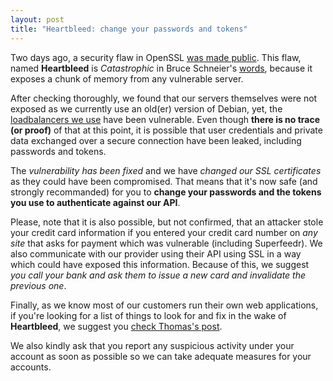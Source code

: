 ```yaml
---
layout: post
title: "Heartbleed: change your passwords and tokens"
---
```


Two days ago, a security flaw in OpenSSL [was made public](http://heartbleed.com/). This flaw, named **Heartbleed** is *Catastrophic* in Bruce Schneier's [words](https://www.schneier.com/blog/archives/2014/04/heartbleed.html), because it exposes a chunk of memory from any vulnerable server.

After checking thoroughly, we found that our servers themselves were not exposed as we currently use an old(er) version of Debian, yet, the [loadbalancers we use](https://blog.linode.com/2014/04/08/heartbleed-openssl-vulnerability/) have been vulnerable. Even though **there is no trace (or proof)** of that at this point, it is possible that user credentials and private data exchanged over a secure connection have been leaked, including passwords and tokens.

The *vulnerability has been fixed* and we have *changed our SSL certificates* as they could have been compromised. That means that it's now safe (and strongly recommanded) for you to **change your passwords and the tokens you use to authenticate against our API**.

Please, note that it is also possible, but not confirmed, that an attacker stole your credit card information if you entered your credit card number on *any site* that asks for payment which was vulnerable (including Superfeedr). We also communicate with our provider using their API using SSL in a way which could have exposed this information. Because of this, we suggest *you call your bank and ask them to issue a new card and invalidate the previous one*.

Finally, as we know most of our customers run their own web applications, if you're looking for a list of things to look for and fix in the wake of **Heartbleed**, we suggest you [check Thomas's post](http://mir.aculo.us/2014/04/08/heartbleed-exploit-tldr/).

We also kindly ask that you report any suspicious activity under your account as soon as possible so we can take adequate measures for your accounts.




